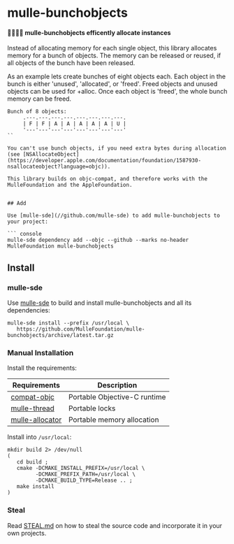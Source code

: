 # mulle-bunchobjects

#### 👨‍👩‍👧‍👦 mulle-bunchobjects efficently allocate instances

Instead of allocating memory for each single object, this library allocates
memory for a bunch of objects. The memory can be released or reused, if all
objects of the bunch have been released.

As an example lets create bunches of eight objects each. Each object in the
bunch is either 'unused', 'allocated', or 'freed'. Freed objects and unused
objects can be used for +alloc. Once each object is 'freed', the whole bunch
memory can be freed.

``` 
Bunch of 8 objects:
     .---.---.---.---.---.---.---.---.
     | F | F | A | A | A | A | A | U |
     '---'---'---'---'---'---'---'---'
``

You can't use bunch objects, if you need extra bytes during allocation
(see [NSAllocateObject](https://developer.apple.com/documentation/foundation/1587930-nsallocateobject?language=objc)).

This library builds on objc-compat, and therefore works with the
MulleFoundation and the AppleFoundation.


## Add

Use [mulle-sde](//github.com/mulle-sde) to add mulle-bunchobjects to your project:

``` console
mulle-sde dependency add --objc --github --marks no-header MulleFoundation mulle-bunchobjects
```

## Install

### mulle-sde

Use [mulle-sde](//github.com/mulle-sde) to build and install mulle-bunchobjects
and all its dependencies:

```
mulle-sde install --prefix /usr/local \
   https://github.com/MulleFoundation/mulle-bunchobjects/archive/latest.tar.gz
```

### Manual Installation


Install the requirements:

Requirements                                               | Description
-----------------------------------------------------------|-----------------------
[compat-objc](//github.com/MulleFoundation/compat-objc)    | Portable Objective-C runtime
[mulle-thread](//github.com/mulle-concurrent/mulle-thread) | Portable locks
[mulle-allocator](//github.com/mulle-c/mulle-allocator)    | Portable memory allocation



Install into `/usr/local`:

```
mkdir build 2> /dev/null
(
   cd build ;
   cmake -DCMAKE_INSTALL_PREFIX=/usr/local \
         -DCMAKE_PREFIX_PATH=/usr/local \
         -DCMAKE_BUILD_TYPE=Release .. ;
   make install
)
```

### Steal

Read [STEAL.md](//github.com/mulle-c11/dox/STEAL.md) on how to steal the
source code and incorporate it in your own projects.
